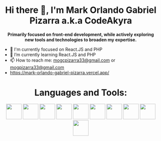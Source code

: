 <h1 align="center">Hi there 👋, I'm Mark Orlando Gabriel Pizarra a.k.a CodeAkyra</h1>
<p align="center"><strong>Primarily focused on front-end development, while actively exploring new tools and technologies to broaden my expertise.</strong></p>


- 🎯 I'm currently focused on React.JS and PHP
- 🌱 I’m currently learning React.JS and PHP
- 📫 How to reach me: mogcpizarra33@gmail.com or mogpizarra33@gmail.com
- https://mark-orlando-gabriel-pizarra.vercel.app/

<h1 align="center">Languages and Tools:</h1>
<div align="center">
  <a href="https://www.w3schools.com/html/"><img src="https://cdn-icons-png.flaticon.com/512/1532/1532556.png" style="height: 50px;"></a>
  <a href="https://www.w3schools.com/css/"><img src="https://cdn-icons-png.flaticon.com/512/732/732190.png" style="height: 50px;"></a>
  <a href="https://www.w3schools.com/js/"><img src="https://cdn-icons-png.flaticon.com/512/5968/5968292.png" style="height: 50px;"></a>
  <a href="https://react.dev/"><img src="https://cdn-icons-png.flaticon.com/128/15772/15772797.png" style="height: 50px;"></a>
  <a href="https://www.php.net/"><img src="https://cdn-icons-png.flaticon.com/512/5968/5968332.png" style="height: 50px;"></a>
  <a href="https://nodejs.org/en"><img src="https://cdn-icons-png.flaticon.com/512/5968/5968322.png" style="height: 50px;"></a>
  <a href="https://www.mysql.com/"><img src="https://cdn-icons-png.flaticon.com/512/919/919836.png" style="height: 50px;"></a>
  <a href="https://code.visualstudio.com/"><img src="https://cdn-icons-png.flaticon.com/512/906/906324.png" style="height: 50px;"></a>
  <a href="https://www.figma.com/"><img src="https://cdn-icons-png.flaticon.com/512/5968/5968705.png" style="height: 50px;"></a>
  <a href="https://github.com/CodeAkyra"><img src="https://cdn-icons-png.flaticon.com/512/25/25231.png" style="height: 50px;"></a>
</div>
